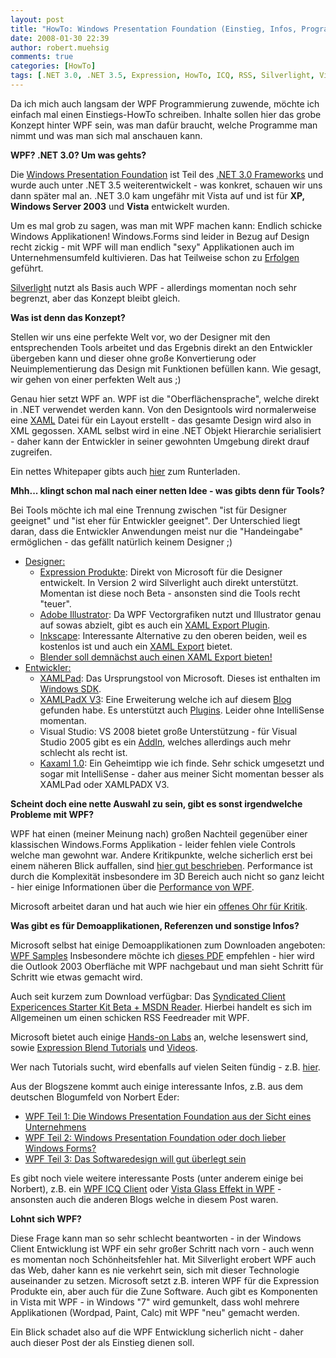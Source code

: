 ```yaml
---
layout: post
title: "HowTo: Windows Presentation Foundation (Einstieg, Infos, Programme, Überblick)"
date: 2008-01-30 22:39
author: robert.muehsig
comments: true
categories: [HowTo]
tags: [.NET 3.0, .NET 3.5, Expression, HowTo, ICQ, RSS, Silverlight, Vista, WPF]
---
```

Da ich mich auch langsam der WPF Programmierung zuwende, möchte ich einfach mal einen Einstiegs-HowTo schreiben. Inhalte sollen hier das grobe Konzept hinter WPF sein, was man dafür braucht, welche Programme man nimmt und was man sich mal anschauen kann.

<strong>WPF? .NET 3.0? Um was gehts?</strong>

Die <a href="http://de.wikipedia.org/wiki/Windows_Presentation_Foundation" target="_blank">Windows Presentation Foundation</a> ist Teil des <a href="http://de.wikipedia.org/wiki/.NET_Framework_3.0#.NET_3.0_und_Vista" target="_blank">.NET 3.0 Frameworks</a> und wurde auch unter .NET 3.5 weiterentwickelt - was konkret, schauen wir uns dann später mal an. .NET 3.0 kam ungefähr mit Vista auf und ist für <strong>XP, Windows Server 2003</strong> und <strong>Vista</strong> entwickelt wurden.

Um es mal grob zu sagen, was man mit WPF machen kann: Endlich schicke Windows Applikationen! Windows.Forms sind leider in Bezug auf Design recht zickig - mit WPF will man endlich "sexy" Applikationen auch im Unternehmensumfeld kultivieren. Das hat Teilweise schon zu <a href="http://www.istartedsomething.com/20080109/frog-design-wpf-sexy-enterprise-software/" target="_blank">Erfolgen</a> geführt.

<a href="http://de.wikipedia.org/wiki/Silverlight" target="_blank">Silverlight</a> nutzt als Basis auch WPF - allerdings momentan noch sehr begrenzt, aber das Konzept bleibt gleich.

<strong>Was ist denn das Konzept?</strong>

Stellen wir uns eine perfekte Welt vor, wo der Designer mit den entsprechenden Tools arbeitet und das Ergebnis direkt an den Entwickler übergeben kann und dieser ohne große Konvertierung oder Neuimplementierung das Design mit Funktionen befüllen kann. Wie gesagt, wir gehen von einer perfekten Welt aus ;)

Genau hier setzt WPF an. WPF ist die "Oberflächensprache", welche direkt in .NET verwendet werden kann. Von den Designtools wird normalerweise eine <a href="http://de.wikipedia.org/wiki/XAML" target="_blank">XAML</a> Datei für ein Layout erstellt - das gesamte Design wird also in XML gegossen.
XAML selbst wird in eine .NET Objekt Hierarchie serialisiert - daher kann der Entwickler in seiner gewohnten Umgebung direkt drauf zugreifen.

Ein nettes Whitepaper gibts auch <a href="http://blogs.msdn.com/steffenr/archive/2007/12/19/whitepaper-xaml-wpf-und-den-neuen-design-workflow-verstehen.aspx" target="_blank">hier</a> zum Runterladen.

<strong>Mhh... klingt schon mal nach einer netten Idee - was gibts denn für Tools?</strong>

Bei Tools möchte ich mal eine Trennung zwischen "ist für Designer geeignet" und "ist eher für Entwickler geeignet". Der Unterschied liegt daran, dass die Entwickler Anwendungen meist nur die "Handeingabe" ermöglichen - das gefällt natürlich keinem Designer ;)
<ul>
	<li><u>Designer:</u>
<ul>
	<li><a href="http://www.microsoft.com/expression/" target="_blank">Expression Produkte</a>: Direkt von Microsoft für die Designer entwickelt. In Version 2 wird Silverlight auch direkt unterstützt. Momentan ist diese noch Beta - ansonsten sind die Tools recht "teuer".</li>
	<li><a href="http://www.adobe.com/products/illustrator/" target="_blank">Adobe Illustrator</a>: Da WPF Vectorgrafiken nutzt und Illustrator genau auf sowas abzielt, gibt es auch ein <a href="http://www.mikeswanson.com/xamlexport/" target="_blank">XAML Export Plugin</a>.</li>
	<li><a href="http://www.inkscape.org/" target="_blank">Inkscape</a>: Interessante Alternative zu den oberen beiden, weil es kostenlos ist und auch ein <a href="http://weblogs.asp.net/jgalloway/archive/2008/01/10/inkscape-to-support-xaml-export.aspx" target="_blank">XAML Export</a> bietet.</li>
	<li><a href="http://blogs.msdn.com/wpf3d/archive/2008/01/28/blender-to-xaml-exporter-updated.aspx" target="_blank">Blender soll demnächst auch einen XAML Export bieten!</a></li>
</ul>
</li>
	<li><u>Entwickler:</u>
<ul>
	<li><a href="http://msdn2.microsoft.com/en-us/library/ms742398.aspx" target="_blank">XAMLPad</a>: Das Ursprungstool von Microsoft. Dieses ist enthalten im <a href="http://www.microsoft.com/downloads/details.aspx?familyid=C2B1E300-F358-4523-B479-F53D234CDCCF&amp;displaylang=en" target="_blank">Windows SDK</a>.</li>
	<li><a href="http://blogs.msdn.com/llobo/archive/2007/12/22/xamlpadx-v3-0.aspx" target="_blank">XAMLPadX V3</a>: Eine Erweiterung welche ich auf diesem <a href="http://blogs.msdn.com/llobo/default.aspx" target="_blank">Blog</a> gefunden habe. Es unterstützt auch <a href="http://blogs.msdn.com/llobo/archive/2007/12/26/creating-addins-for-xamlpadx.aspx" target="_blank">Plugins</a>. Leider ohne IntelliSense momentan.</li>
	<li>Visual Studio: VS 2008 bietet große Unterstützung - für Visual Studio 2005 gibt es ein <a href="http://code-inside.de/blog/2007/10/30/howto-visual-studio-2005-fr-net-30-wpf-wcf-wf-rsten/" target="_blank">AddIn</a>, welches allerdings auch mehr schlecht als recht ist.</li>
	<li><a href="http://notstatic.com/archives/121" target="_blank">Kaxaml 1.0</a>: Ein Geheimtipp wie ich finde. Sehr schick umgesetzt und sogar mit IntelliSense - daher aus meiner Sicht momentan besser als XAMLPad oder XAMLPADX V3.</li>
</ul>
</li>
</ul>
<strong>Scheint doch eine nette Auswahl zu sein, gibt es sonst irgendwelche Probleme mit WPF?</strong>

WPF hat einen (meiner Meinung nach) großen Nachteil gegenüber einer klassischen Windows.Forms Applikation - leider fehlen viele Controls welche man gewohnt war. Andere Kritikpunkte, welche sicherlich erst bei einem näheren Blick auffallen, sind <a href="http://weblogs.asp.net/okloeten/archive/2007/12/22/5489157.aspx" target="_blank">hier gut beschrieben</a>. Performance ist durch die Komplexität insbesondere im 3D Bereich auch nicht so ganz leicht - hier einige Informationen über die <a href="http://weblogs.asp.net/okloeten/archive/2007/12/18/5467521.aspx" target="_blank">Performance von WPF</a>.

Microsoft arbeitet daran und hat auch wie hier ein <a href="http://blogs.msdn.com/llobo/archive/2008/01/30/want-some-wpf-improvements-features-tell-us.aspx" target="_blank">offenes Ohr für Kritik</a>.

<strong>Was gibt es für Demoapplikationen, Referenzen und sonstige Infos?</strong>

Microsoft selbst hat einige Demoapplikationen zum Downloaden angeboten: <a href="http://windowsclient.net/downloads/folders/wpfsamples/default.aspx" target="_blank">WPF Samples</a>
Insbesondere möchte ich <a href="http://www.00001001.ch/download/HOL/WPF/Outlook_HOL_WPF.pdf" target="_blank">dieses PDF</a> empfehlen - hier wird die Outlook 2003 Oberfläche mit WPF nachgebaut und man sieht Schritt für Schritt wie etwas gemacht wird.

Auch seit kurzem zum Download verfügbar: Das <a href="http://windowsclient.net/wpf/starter-kits/sce.aspx" target="_blank">Syndicated Client Expericences Starter Kit Beta + MSDN Reader</a>. Hierbei handelt es sich im Allgemeinen um einen schicken RSS Feedreader mit WPF.

Microsoft bietet auch einige <a href="http://windowsclient.net/downloads/folders/hands-on-labs/default.aspx" target="_blank">Hands-on Labs</a> an, welche lesenswert sind, sowie <a href="http://www.microsoft.com/expression/kc/resources.aspx?product=blend&amp;type=selfstudy" target="_blank">Expression Blend Tutorials</a> und <a href="http://www.microsoft.com/expression/kc/resources.aspx?product=blend&amp;type=video" target="_blank">Videos</a>.

Wer nach Tutorials sucht, wird ebenfalls auf vielen Seiten fündig - z.B. <a href="http://www.tutorials.de/forum/net-tutorials/248017-windows-presentation-foundation-teil-1-einfuehrung.html">hier</a>.

Aus der Blogszene kommt auch einige interessante Infos, z.B. aus dem deutschen Blogumfeld von Norbert Eder:
<ul>
	<li><a href="http://blog.norberteder.com/index.php?entry=entry071001-201438" target="_blank">WPF Teil 1: Die Windows Presentation Foundation aus der Sicht eines Unternehmens</a></li>
	<li><a href="http://blog.norberteder.com/index.php?entry=entry071024-092559" target="_blank">WPF Teil 2: Windows Presentation Foundation oder doch lieber Windows Forms?</a></li>
	<li><a href="http://blog.norberteder.com/index.php?entry=entry080102-202416" target="_blank">WPF Teil 3: Das Softwaredesign will gut überlegt sein</a></li>
</ul>
Es gibt noch viele weitere interessante Posts (unter anderem einige bei Norbert), z.B. ein <a href="http://vb-magazin.de/forums/blogs/janm/archive/2007/12/27/14373.aspx" target="_blank">WPF ICQ Client</a> oder <a href="http://code-inside.de/blog/2008/01/17/howto-wpf-windows-mit-dem-vista-glass-effekt-ausstatten/" target="_blank">Vista Glass Effekt in WPF</a> - ansonsten auch die anderen Blogs welche in diesem Post waren.

<strong>Lohnt sich WPF?</strong>

Diese Frage kann man so sehr schlecht beantworten - in der Windows Client Entwicklung ist WPF ein sehr großer Schritt nach vorn - auch wenn es momentan noch Schönheitsfehler hat. Mit Silverlight erobert WPF auch das Web, daher kann es nie verkehrt sein, sich mit dieser Technologie auseinander zu setzen. Microsoft setzt z.B. interen WPF für die Expression Produkte ein, aber auch für die Zune Software. Auch gibt es Komponenten in Vista mit WPF - in Windows "7" wird gemunkelt, dass wohl mehrere Applikationen (Wordpad, Paint, Calc) mit WPF "neu" gemacht werden.

Ein Blick schadet also auf die WPF Entwicklung sicherlich nicht - daher auch dieser Post der als Einstieg dienen soll.
